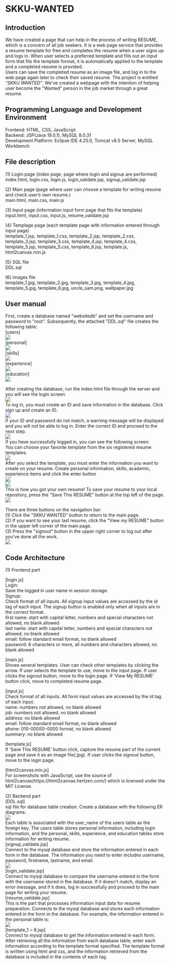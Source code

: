 # SKKU-WANTED

## Introduction
We have created a page that can help in the process of writing RESUME, which is a concern of all job seekers.
It is a web page service that provides a resume template for free and completes the resume when a user signs up and logs in.
When user selects a preferred template and fills out an input form that fits the template format, it is automatically applied to the template and a completed resume is provided. <br>
Users can save the completed resume as an image file, and log in to the web page again later to check their saved resume.
The project is entitled <em>“SKKU WANTED”</em>. We've created a webpage with the intention of helping user become the "Wanted" person in the job market through a great resume.

## Programming Language and Development Environment
Frontend: HTML, CSS, JavaScript <br>
Backend: JSP(Java 19.0.1), MySQL 8.0.31 <br>
Development Platform: Eclipse IDE 4.25.0, Tomcat v8.5 Server, MySQL Workbench <br>

## File description
<p>
(1) Login page (index page, page where login and signup are performed) <br>
index.html, login.css, login.js, login_validate.jsp, signup_validate.jsp
</p>
<p>
(2) Main page (page where user can choose a template for writing resume and check user’s own resume.) <br>
main.html, main.css, main.js
</p>
<p>
(3) Input page (information input form page that fits the template) <br>
input.html, input.css, input.js, resume_validate.jsp
</p>
<p>
(4) Templage page (each template page with information entered through input page) <br>
template_1.jsp, template_1.css, template_2.jsp, template_2.css, template_3.jsp, template_3.css, template_4.jsp, template_4.css, template_5.jsp, template_5.css, template_6.jsp, template.js, html2canvas.min.js
</p>
<p>
(5) SQL file <br>
DDL.sql
</p>
<p>
(6) images file <br>
template_1.jpg, template_2.jpg, template_3.jpg, template_4.jpg, template_5.jpg, template_6.jpg, uncle_sam.png, wallpaper.jpg
</p>

## User manual
<p>
First, create a database named "websitedb" and set the username and password to "root". Subsequently, the attached "DDL.sql" file creates the following table: <br>
[users] <br>
<img src="./readme_images/users.jpg"> <br>
[personal] <br>
<img src="./readme_images/personal.jpg"> <br>
[skills] <br>
<img src="./readme_images/skills.jpg"> <br>
[experience] <br>
<img src="./readme_images/experience.jpg"> <br>
[education] <br>
<img src="./readme_images/education.jpg">
</p>
<p>
After creating the database, run the index.html file through the server and you will see the login screen: <br>
<img src="./readme_images/login_screen.jpg"> <br>
To log in, you must create an ID and save information in the database. Click sign up and create an ID. <br>
<img src="./readme_images/signup_screen.jpg"> <br>
If your ID and password do not match, a warning message will be displayed and you will not be able to log in. Enter the correct ID and proceed to the next step. <br>
<img src="./readme_images/login_error.jpg"> <br>
If you have successfully logged in, you can see the following screen: <br>
You can choose your favorite template from the six registered resume templates. <br>
<img src="./readme_images/main_screen.jpg"> <br>
After you select the template, you must enter the information you want to create on your resume. Create personal information, skills, academic, experience items and click the enter button <br>
<img src="./readme_images/input_screen_1.jpg"> <br>
<img src="./readme_images/input_screen_2.jpg"> <br>
This is how you got your own resume! To save your resume to your local repository, press the "Save This RESUME" button at the top left of the page. <br>
<img src="./readme_images/resume_screen.jpg"> <br>
</p>
<p>
There are three buttons on the navigation bar: <br>
(1) Click the "SKKU WANTED" button to return to the main page. <br>
(2) If you want to see your last resume, click the "View my RESUME" button in the upper left corner of the main page. <br>
(3) Press the "signout" button in the upper right corner to log out after you've done all the work. <br>
<img src="./readme_images/nav_bar.jpg"> <br>
</p>
</p>

## Code Architecture
<p>
(1) Frontend part
<p>
[login.js] <br>
Login: <br>
Save the logged in user name in session storage. <br>
Signup: <br>
Check format of all inputs. All signup input values are accessed by the id tag of each input. The signup button is enabled only when all inputs are in the correct format.<br>
first name: start with capital letter, numbers and special characters not allowed, no blank allowed <br>
last name: start with capital letter, numbers and special characters not allowed, no blank allowed <br>
email: follow standard email format, no blank allowed <br>
password: 6 characters or more, all numbers and characters allowed, no blank allowed
</p>
<p>
[main.js] <br>
Shows several templates. User can check other templates by clicking the arrow. If user selects the template to use, move to the input page. If user clicks the signout button, move to the login page. If ‘View My RESUME’ button click, move to completed resume page.
</p>
<p>
[input.js] <br>
Check format of all inputs. All form input values are accessed by the id tag of each input. <br>
name: numbers not allowed, no blank allowed <br>
job: numbers not allowed, no blank allowed <br>
address: no blank allowed <br>
email: follow standard email format, no blank allowed <br>
phone: 010-000(0)-0000 format, no blank allowed <br>
summary: no blank allowed
</p>
<p>
[template.js] <br>
If ‘Save This RESUME’ button click, capture the resume part of the current page and save it as an image file(.jpg). If user clicks the signout button, move to the login page.
</p>
<p>
[html2canvas.min.js] <br>
For screenshots with JavaScript, use the source of html2canvas(https://html2canvas.hertzen.com/) which is licensed under the MIT License.
</p>
</p>
<p>
(2) Backend part <br>
[DDL.sql] <br>
sql file for database table creation. Create a database with the following ER diagrams: <br>
<img src="./readme_images/er_diagram.png"> <br>
Each table is associated with the user_name of the users table as the foreign key. The users table stores personal information, including login information, and the personal, skills, experience, and education tables store information for writing resume. <br>
[signup_validate.jsp] <br>
Connect to the mysql database and store the information entered in each form in the database. The information you need to enter includes username, password, firstname, lastname, and email. <br>
<img src="./readme_images/signup_validate.png"> <br>
[login_validate.jsp] <br>
Connect to mysql database to compare the username entered in the form with the username stored in the database. If it doesn't match, display an error message, and if it does, log in successfully and proceed to the main page for writing your resume. <br>
[resume_validate.jsp] <br>
This is the part that processes information input data for resume preparation. Connects to the mysql database and stores each information entered in the form in the database. For example, the information entered in the personal table is: <br>
<img src="./readme_images/resume_validate.png"> <br>
[template_1 ~ 6.jsp] <br>
Connect to mysql database to get the information entered in each form. After retrieving all the information from each database table, enter each information according to the template format specified. The template format is written using html and css, and the information retrieved from the database is included in the contents of each tag.
</p>
